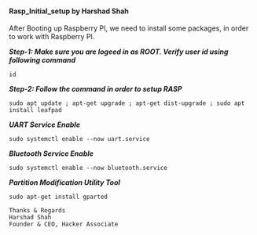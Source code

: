####  Rasp_Initial_setup by Harshad Shah
After Booting up Raspberry PI, we need to install some packages, in order to work with Raspberry PI.

***Step-1: Make sure you are logeed in as ROOT. Verify user id using following command***

```
id

```

***Step-2: Follow the command in order to setup RASP***

```
sudo apt update ; apt-get upgrade ; apt-get dist-upgrade ; sudo apt install leafpad 

```
***UART Service Enable***

```
sudo systemctl enable --now uart.service

```

***Bluetooth Service Enable***

```
sudo systemctl enable --now bluetooth.service

```

***Partition Modification Utility Tool***

```
sudo apt-get install gparted

```



```
Thanks & Regards
Harshad Shah
Founder & CEO, Hacker Associate 

```

